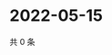 # 2022-05-15

共 0 条

<!-- BEGIN WEIBO -->
<!-- 最后更新时间 Sun May 15 2022 18:01:17 GMT+0800 (China Standard Time) -->

<!-- END WEIBO -->
